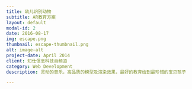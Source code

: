 ```yaml
---
title: 幼儿识别动物
subtitle: AR教育方案
layout: default
modal-id: 2
date: 2016-08-17
img: escape.png
thumbnail: escape-thumbnail.png
alt: image-alt
project-date: April 2014
client: 知仕信息科技自频道
category: Web Development
description: 灵动的音乐，高品质的模型及渲染效果，最好的教育给到最珍惜的宝贝孩子

---
```

